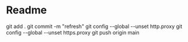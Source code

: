 # Readme

git add .
git commit -m "refresh"
git config --global --unset http.proxy
git config --global --unset https.proxy
git push origin main


